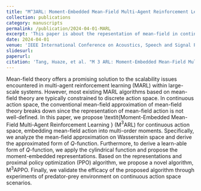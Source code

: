 ```yaml
---
title: "M^3ARL: Moment-Embedded Mean-Field Multi-Agent Reinforcement Learning for Continuous Action Space"
collection: publications
category: manuscripts
permalink: /publication/2024-04-01-MARL
excerpt: 'This paper is about the repesentation of mean-field in continuous action space. '
date: 2024-04-01
venue: 'IEEE International Conference on Acoustics, Speech and Signal Processing (ICASSP)'
slidesurl: 
paperurl: 
citation: 'Tang, Huaze, et al. "M 3 ARL: Moment-Embedded Mean-Field Multi-Agent Reinforcement Learning for Continuous Action Space." ICASSP 2024-2024 IEEE International Conference on Acoustics, Speech and Signal Processing (ICASSP). IEEE, 2024.'
---
```


Mean-field theory offers a promising solution to the scalability issues encountered in multi-agent reinforcement learning (MARL) within large-scale systems. However, most existing MARL algorithms based on mean-field theory are typically constrained to discrete action space. In continuous action space, the conventional mean-field approximation of mean-field theory breaks down since the representation of mean-field action is not well-defined. In this paper, we propose \textit{Moment-Embedded Mean-Field Multi-Agent Reinforcement Learning } (M$^3$ARL) for continuous action space, embedding mean-field action into multi-order moments. Specifically, we analyze the mean-field approximation on Wasserstein space and derive the approximated form of $Q$-function. Furthermore, to derive a learn-able form of $Q$-function, we apply the cylindrical function and propose the moment-embedded representations. Based on the representations and proximal policy optimization (PPO) algorithm, we propose a novel algorithm, M$^3$APPO. Finally, we validate the efficacy of the proposed algorithm through experiments of predator-prey environment on continuous action space scenarios.